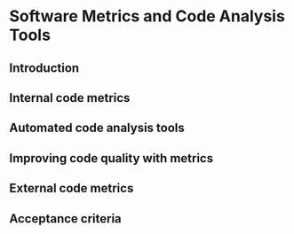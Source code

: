 # Software Metrics and Code Analysis Tools

## Introduction

## Internal code metrics

## Automated code analysis tools

## Improving code quality with metrics

## External code metrics

## Acceptance criteria
